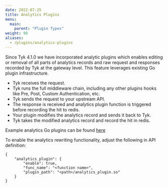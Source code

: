 ```yaml
---
date: 2022-07-25
title: Analytics Plugins
menu:
  main:
    parent: "Plugin Types"
weight: 90
aliases: 
  - /plugins/analytics-plugins
---
```


Since Tyk 4.1.0 we have incorporated analytic plugins which enables editing or removal of all parts of analytics records and raw request and responses recorded by Tyk at the gateway level. This feature leverages existing Go plugin infrastructure.

- Tyk receives the request.
- Tyk runs the full middleware chain, including any other plugins hooks like Pre, Post, Custom Authentication, etc.
- Tyk sends the request to your upstream API.
- The response is received and analytics plugin function is triggered before recording the hit to redis.
- Your plugin modifies the analytics record and sends it back to Tyk.
- Tyk takes the modified analytics record and record the hit in redis.

Example analytics Go plugins can be found [here](https://github.com/TykTechnologies/tyk/blob/master/test/goplugins/test_goplugin.go#L149)

To enable the analytics rewriting functionality, adjust the following in API definition:

```
{
    "analytics_plugin": {
        "enable": true,
        "func_name": "<function name>",
        "plugin_path": "<path>/analytics_plugin.so"
    }
}
```